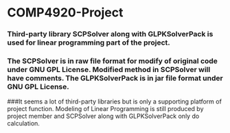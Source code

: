 # COMP4920-Project
### Third-party library SCPSolver along with GLPKSolverPack is used for linear programming part of the project.
### The SCPSolver is in raw file format for modify of original code under GNU GPL License. Modified method in SCPSolver will have comments. The GLPKSolverPack is in jar file format under GNU GPL License.
###It seems a lot of third-party libraries but is only a supporting platform of project function. Modeling of Linear Programming is still produced by project member and SCPSolver along with GLPKSolverPack only do calculation.